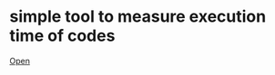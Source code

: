 # simple tool to measure execution time of codes
[Open](https://alijany.github.io/Excution-time-Comparator/public/index.html)
